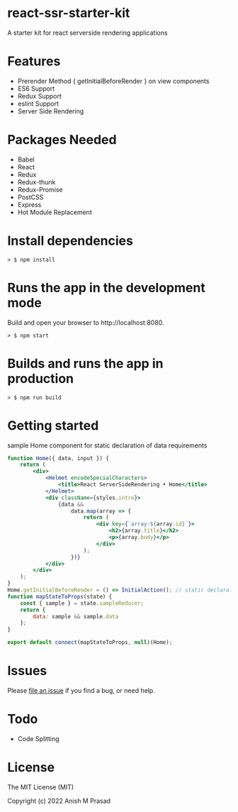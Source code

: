 # react-ssr-starter-kit

A starter kit for react serverside rendering applications



# Features

-   Prerender Method { getInitialBeforeRender } on view components
-   ES6 Support
-   Redux Support
-   eslint Support
-   Server Side Rendering

# Packages Needed

-   Babel
-   React
-   Redux
-   Redux-thunk
-   Redux-Promise
-   PostCSS
-   Express
-   Hot Module Replacement

# Install dependencies

```
> $ npm install
```

# Runs the app in the development mode

Build and open your browser to http://localhost:8080.

```
> $ npm start
```

# Builds and runs the app in production

```
> $ npm run build
```

# Getting started

sample Home component for static declaration of data requirements

```jsx
function Home({ data, input }) {
	return (
		<div>
			<Helmet encodeSpecialCharacters>
				<title>React ServerSideRendering • Home</title>
			</Helmet>
			<div className={styles.intro}>
				{data &&
					data.map(array => {
						return (
							<div key={`array-${array.id}`}>
								<h2>{array.title}</h2>
								<p>{array.body}</p>
							</div>
						);
					})}
			</div>
		</div>
	);
}
Home.getInitialBeforeRender = () => InitialAction(); // static declaration of data requirements
function mapStateToProps(state) {
	const { sample } = state.sampleReducer;
	return {
		data: sample && sample.data
	};
}

export default connect(mapStateToProps, null)(Home);
```

# Issues

Please [file an issue](https://github.com/anishmprasad/react-ssr-starter-kit/issues) if you find a bug, or need help.

# Todo

-   Code Splitting

# License

The MIT License (MIT)

Copyright (c) 2022 Anish M Prasad
